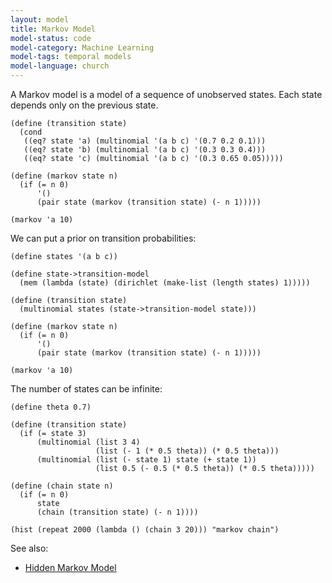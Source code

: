 ```yaml
---
layout: model
title: Markov Model
model-status: code
model-category: Machine Learning
model-tags: temporal models
model-language: church
---
```


A Markov model is a model of a sequence of unobserved states. Each state depends only on the previous state.

    (define (transition state)
      (cond
       ((eq? state 'a) (multinomial '(a b c) '(0.7 0.2 0.1)))
       ((eq? state 'b) (multinomial '(a b c) '(0.3 0.3 0.4)))
       ((eq? state 'c) (multinomial '(a b c) '(0.3 0.65 0.05)))))
    
    (define (markov state n)
      (if (= n 0)
          '()
          (pair state (markov (transition state) (- n 1)))))
    
    (markov 'a 10)

We can put a prior on transition probabilities:

    (define states '(a b c))
    
    (define state->transition-model
      (mem (lambda (state) (dirichlet (make-list (length states) 1)))))
    
    (define (transition state)
      (multinomial states (state->transition-model state)))
    
    (define (markov state n)
      (if (= n 0)
          '()
          (pair state (markov (transition state) (- n 1)))))
    
    (markov 'a 10)

The number of states can be infinite:

    (define theta 0.7)
    
    (define (transition state)
      (if (= state 3)
          (multinomial (list 3 4)
                       (list (- 1 (* 0.5 theta)) (* 0.5 theta)))
          (multinomial (list (- state 1) state (+ state 1))
                       (list 0.5 (- 0.5 (* 0.5 theta)) (* 0.5 theta)))))
      
    (define (chain state n)
      (if (= n 0)
          state
          (chain (transition state) (- n 1))))
    
    (hist (repeat 2000 (lambda () (chain 3 20))) "markov chain")

See also:

- [Hidden Markov Model](/models/hmm.html)
